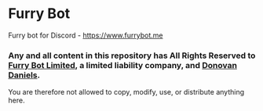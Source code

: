 # Furry Bot
Furry bot for Discord - https://www.furrybot.me

### Any and all content in this repository has <b>All Rights Reserved</b> to [Furry Bot Limited](https://beta.companieshouse.gov.uk/company/11505151), a limited liability company, and [Donovan Daniels](https://www.donovand.info).

You are therefore not allowed to copy, modify, use, or distribute anything here.
